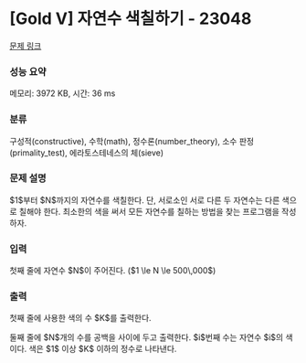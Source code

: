 # [Gold V] 자연수 색칠하기 - 23048 

[문제 링크](https://www.acmicpc.net/problem/23048) 

### 성능 요약

메모리: 3972 KB, 시간: 36 ms

### 분류

구성적(constructive), 수학(math), 정수론(number_theory), 소수 판정(primality_test), 에라토스테네스의 체(sieve)

### 문제 설명

<p>$1$부터 $N$까지의 자연수를 색칠한다. 단, 서로소인 서로 다른 두 자연수는 다른 색으로 칠해야 한다. 최소한의 색을 써서 모든 자연수를 칠하는 방법을 찾는 프로그램을 작성하자.</p>

### 입력 

 <p>첫째 줄에 자연수 $N$이 주어진다. ($1 \le N \le 500\,000$)</p>

### 출력 

 <p>첫째 줄에 사용한 색의 수 $K$를 출력한다.</p>

<p>둘째 줄에 $N$개의 수를 공백을 사이에 두고 출력한다. $i$번째 수는 자연수 $i$의 색이다. 색은 $1$ 이상 $K$ 이하의 정수로 나타낸다.</p>

